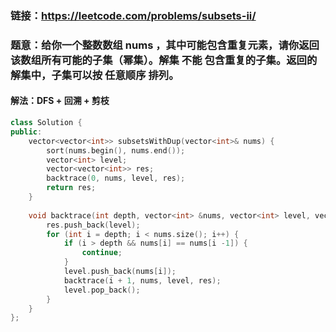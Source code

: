 ### 链接：https://leetcode.com/problems/subsets-ii/

### 题意：给你一个整数数组 nums ，其中可能包含重复元素，请你返回该数组所有可能的子集（幂集）。解集 不能 包含重复的子集。返回的解集中，子集可以按 任意顺序 排列。

#### 解法：DFS + 回溯 + 剪枝

```c++
class Solution {
public:
    vector<vector<int>> subsetsWithDup(vector<int>& nums) {
        sort(nums.begin(), nums.end());
        vector<int> level;
        vector<vector<int>> res;
        backtrace(0, nums, level, res);
        return res;
    }
    
    void backtrace(int depth, vector<int> &nums, vector<int> level, vector<vector<int>> &res) {
        res.push_back(level);
        for (int i = depth; i < nums.size(); i++) {
            if (i > depth && nums[i] == nums[i -1]) {
                continue;
            }
            level.push_back(nums[i]);
            backtrace(i + 1, nums, level, res);
            level.pop_back();
        }    
    }
};
```

